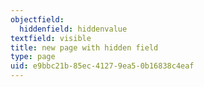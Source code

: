 ```yaml
---
objectfield:
  hiddenfield: hiddenvalue
textfield: visible
title: new page with hidden field
type: page
uid: e9bbc21b-85ec-4127-9ea5-0b16838c4eaf
---
```

